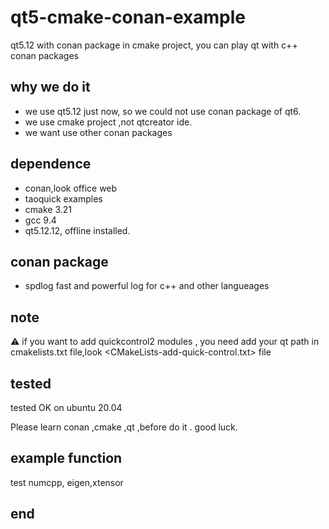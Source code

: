 # qt5-cmake-conan-example
qt5.12  with conan package in cmake project, you can play qt with c++ conan packages

## why we do it 

* we use qt5.12 just now, so we could not use conan package of qt6.
* we use cmake project ,not qtcreator ide.
* we want use other conan packages

## dependence
* conan,look office web
* taoquick examples
* cmake 3.21
* gcc 9.4
* qt5.12.12, offline installed.
## conan package
* spdlog
fast and powerful log for c++ and other langueages
## note
:warning:
if you want to add quickcontrol2 modules ,
you need add your qt path in cmakelists.txt file,look 
 <CMakeLists-add-quick-control.txt> file 

## tested  

tested OK on ubuntu 20.04

Please learn conan ,cmake ,qt ,before do it .
good luck.

## example function 
test numcpp, eigen,xtensor
## end